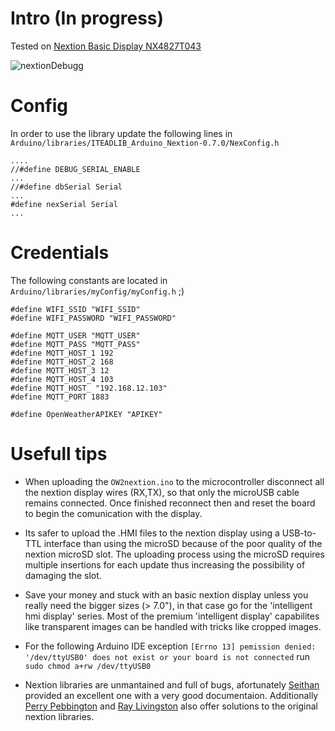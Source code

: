 # Intro (In progress)
Tested on [Nextion Basic Display NX4827T043](https://nextion.tech/datasheets/nx4827t043/)

![nextionDebugg](https://github.com/VicenteYago/OW2Nextion/blob/main/NextionIDE/captions/debuggnextion.PNG)

# Config

In order to use the library update the following lines in `Arduino/libraries/ITEADLIB_Arduino_Nextion-0.7.0/NexConfig.h`

```{c}
....
//#define DEBUG_SERIAL_ENABLE
...
//#define dbSerial Serial
...
#define nexSerial Serial
...
```
# Credentials

The following constants are located in `Arduino/libraries/myConfig/myConfig.h` ;)

```{C}
#define WIFI_SSID "WIFI_SSID"
#define WIFI_PASSWORD "WIFI_PASSWORD"

#define MQTT_USER "MQTT_USER"
#define MQTT_PASS "MQTT_PASS"
#define MQTT_HOST_1 192
#define MQTT_HOST_2 168
#define MQTT_HOST_3 12
#define MQTT_HOST_4 103
#define MQTT_HOST_ "192.168.12.103"
#define MQTT_PORT 1883

#define OpenWeatherAPIKEY "APIKEY"
```

# Usefull tips 
- When uploading the `OW2nextion.ino` to the microcontroller disconnect all the nextion display wires (RX,TX), so that only  the microUSB cable remains connected. Once finished reconnect then and reset the board to begin the comunication with the  display. 

- Its safer to upload the .HMI files to the nextion display using a USB-to-TTL interface than using the microSD because of the poor quality of the  nextion microSD slot. The uploading process using the microSD requires multiple insertions for each update thus increasing the possibility of damaging the slot. 

- Save your money and stuck with an basic nextion display unless you really need the bigger sizes (> 7.0"), in that case go for the 'intelligent hmi display' series. Most of the premium 'intelligent display' capabilites  like transparent images can be handled with tricks like cropped images.

- For the following Arduino IDE exception `[Errno 13] pemission denied: '/dev/ttyUSB0' does not exist or your board is not connected` run `sudo chmod a+rw /dev/ttyUSB0`
- Nextion libraries are unmantained and full of bugs, afortunately [Seithan](https://github.com/Seithan/EasyNextionLibrary) provided an excellent one with a very good documentaion. Additionally [Perry Pebbington](https://forum.arduino.cc/index.php?topic=604185.msg4100443#msg4100443) and  [Ray Livingston](https://forum.arduino.cc/index.php?topic=620821.0) also offer solutions to the original nextion libraries.
